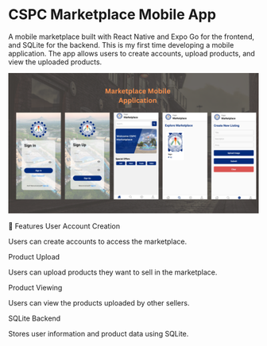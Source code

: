 # CSPC Marketplace Mobile App
A mobile marketplace built with React Native and Expo Go for the frontend, and SQLite for the backend. This is my first time developing a mobile application. The app allows users to create accounts, upload products, and view the uploaded products.

![CSPC Marketplace Screenshot](https://github.com/AlecsDevs/Cspc-Marketplace-MobileApp/blob/e7c873e7e237c9a925262f81f79794e397787a60/MobileApp%20Marketplace.png)

📱 Features
User Account Creation

Users can create accounts to access the marketplace.

Product Upload

Users can upload products they want to sell in the marketplace.

Product Viewing

Users can view the products uploaded by other sellers.

SQLite Backend

Stores user information and product data using SQLite.
